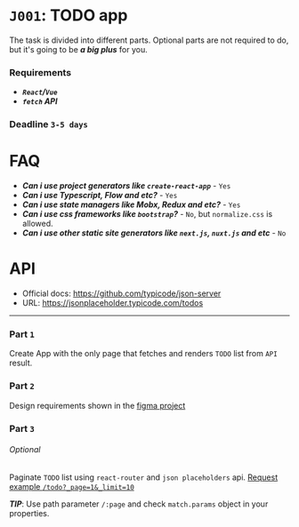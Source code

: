 # `J001`: TODO app
The task is divided into different parts. Optional parts are not required
to do, but it's going to be ***a big plus*** for you.

### Requirements
+ ***`React`/`Vue`***
+ ***`fetch` API***

### Deadline `3-5 days`

# FAQ
+ ***Can i use project generators like `create-react-app`*** - `Yes`
+ ***Can i use Typescript, Flow and etc?*** - `Yes`
+ ***Can i use state managers like Mobx, Redux and etc?*** - `Yes`
+ ***Can i use css frameworks like `bootstrap`?*** - `No`, but `normalize.css` is allowed.
+ ***Can i use other static site generators like `next.js`, `nuxt.js` and etc*** - `No`

# API
+ Official docs: https://github.com/typicode/json-server
+ URL: https://jsonplaceholder.typicode.com/todos

---

### Part `1`
Create App with the only page that fetches and renders `TODO` list from `API` result.

### Part `2`
Design requirements shown in the [figma project](https://www.figma.com/file/ZmX8H1qMc8k5fivTHty6dH/Azimutlabs-Front-Developer-Tasks?node-id=0%3A1)

### Part `3`
###### Optional
Paginate `TODO` list using `react-router` and `json placeholders` api.
[Request example `/todo?_page=1&_limit=10`](https://jsonplaceholder.typicode.com/todos?_page=1&_limit=10)

***TIP***: Use path parameter `/:page` and check `match.params` object in your properties.
